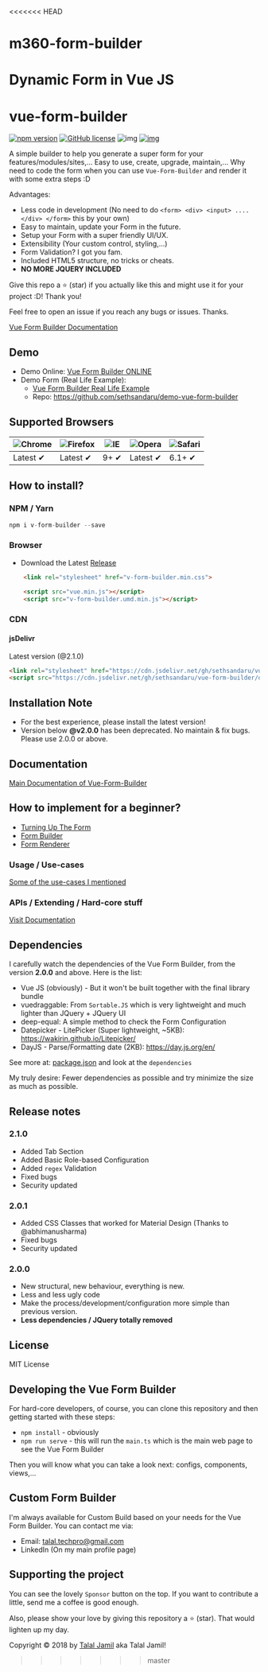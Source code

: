 <<<<<<< HEAD
# m360-form-builder
Dynamic Form in Vue JS
=======
# vue-form-builder
[![npm version](https://badge.fury.io/js/v-form-builder.svg)](https://www.npmjs.com/package/v-form-builder)
[![GitHub license](https://img.shields.io/github/license/sethsandaru/vue-form-builder.svg?style=flat-square)](https://github.com/sethsandaru/vue-form-builder/blob/master/LICENSE) ![img](https://img.shields.io/npm/dm/v-form-builder.svg)
[![img](https://img.shields.io/badge/documentation-full-green.svg?longCache=true&style=flat-square)](https://talal.techpro.gitbook.io/vue-form-builder/)

A simple builder to help you generate a super form for your features/modules/sites,... Easy to use, create, upgrade, maintain,...
Why need to code the form when you can use `Vue-Form-Builder` and render it with some extra steps :D

Advantages:
- Less code in development (No need to do `<form> <div> <input> .... </div> </form>` this by your own)
- Easy to maintain, update your Form in the future.
- Setup your Form with a super friendly UI/UX.
- Extensibility (Your custom control, styling,...)
- Form Validation? I got you fam.
- Included HTML5 structure, no tricks or cheats.
- **NO MORE JQUERY INCLUDED**

Give this repo a ⭐ (star) if you actually like this and might use it for your project :D! Thank you!

Feel free to open an issue if you reach any bugs or issues. Thanks.

[Vue Form Builder Documentation](https://talal.techpro.gitbook.io/vue-form-builder/)

## Demo
- Demo Online: [Vue Form Builder ONLINE](https://vue-form-builder.herokuapp.com/)
- Demo Form (Real Life Example): 
    - [Vue Form Builder Real Life Example](http://vue-form-builder.sethphat.com/)
    - Repo: https://github.com/sethsandaru/demo-vue-form-builder

## Supported Browsers

![Chrome](https://raw.githubusercontent.com/alrra/browser-logos/master/src/chrome/chrome_48x48.png) | ![Firefox](https://raw.githubusercontent.com/alrra/browser-logos/master/src/firefox/firefox_48x48.png) | ![IE](https://raw.githubusercontent.com/alrra/browser-logos/master/src/edge/edge_48x48.png) | ![Opera](https://raw.githubusercontent.com/alrra/browser-logos/master/src/opera/opera_48x48.png) | ![Safari](https://raw.githubusercontent.com/alrra/browser-logos/master/src/safari/safari_48x48.png)
--- | --- | --- | --- | --- |
Latest ✔ | Latest ✔ | 9+ ✔ | Latest ✔ | 6.1+ ✔ |

## How to install?

### NPM / Yarn
```php
npm i v-form-builder --save
```

### Browser
- Download the Latest [Release](https://github.com/sethsandaru/vue-form-builder/releases)
```html
    <link rel="stylesheet" href="v-form-builder.min.css">

    <script src="vue.min.js"></script>
    <script src="v-form-builder.umd.min.js"></script>
```

### CDN

#### jsDelivr

Latest version (@2.1.0)
```html
<link rel="stylesheet" href="https://cdn.jsdelivr.net/gh/sethsandaru/vue-form-builder/dist/v-form-builder.min.css"> 
<script src="https://cdn.jsdelivr.net/gh/sethsandaru/vue-form-builder/dist/v-form-builder.umd.min.js"></script>
```

## Installation Note
- For the best experience, please install the latest version!
- Version below **@v2.0.0** has been deprecated. No maintain & fix bugs. Please use 2.0.0 or above.

## Documentation

[Main Documentation of Vue-Form-Builder](https://talal.techpro.gitbook.io/vue-form-builder/)

## How to implement for a beginner?

- [Turning Up The Form](https://talal.techpro.gitbook.io/vue-form-builder/getting-started/turning-up-the-form)
- [Form Builder](https://talal.techpro.gitbook.io/vue-form-builder/getting-started/form-builder-starter)
- [Form Renderer](https://talal.techpro.gitbook.io/vue-form-builder/getting-started/form-renderer-starter)

### Usage / Use-cases

[Some of the use-cases I mentioned](https://talal.techpro.gitbook.io/vue-form-builder/use-cases)

### APIs / Extending / Hard-core stuff

[Visit Documentation](https://talal.techpro.gitbook.io/vue-form-builder/extending/plugin-options)

## Dependencies
I carefully watch the dependencies of the Vue Form Builder, from the version **2.0.0** and above. Here is the list:

- Vue JS (obviously) - But it won't be built together with the final library bundle
- vuedraggable: From `Sortable.JS` which is very lightweight and much lighter than JQuery + JQuery UI
- deep-equal: A simple method to check the Form Configuration
- Datepicker - LitePicker (Super lightweight, ~5KB): https://wakirin.github.io/Litepicker/
- DayJS - Parse/Formatting date (2KB): https://day.js.org/en/

See more at: [package.json](./package.json) and look at the `dependencies`

My truly desire: Fewer dependencies as possible and try minimize the size as much as possible.

## Release notes

### 2.1.0 
- Added Tab Section
- Added Basic Role-based Configuration
- Added `regex` Validation
- Fixed bugs
- Security updated

### 2.0.1
- Added CSS Classes that worked for Material Design (Thanks to @abhimanusharma)
- Fixed bugs
- Security updated

### 2.0.0
- New structural, new behaviour, everything is new.
- Less and less ugly code
- Make the process/development/configuration more simple than previous version.
- **Less dependencies / JQuery totally removed**
    
## License
MIT License

## Developing the Vue Form Builder
For hard-core developers, of course, you can clone this repository and then getting started with these steps:

- `npm install` - obviously
- `npm run serve` - this will run the `main.ts` which is the main web page to see the Vue Form Builder

Then you will know what you can take a look next: configs, components, views,...

## Custom Form Builder

I'm always available for Custom Build based on your needs for the Vue Form Builder. You can contact me via:

- Email: [talal.techpro@gmail.com](mailto:talal.techpro@gmail.com)
- LinkedIn (On my main profile page)

## Supporting the project
You can see the lovely `Sponsor` button on the top. If you want to contribute a little, send me a coffee is good enough.

Also, please show your love by giving this repository a ⭐ (star). That would lighten up my day.

Copyright &copy; 2018 by [Talal Jamil](http://sethphat.com) aka Talal Jamil!
>>>>>>> master
